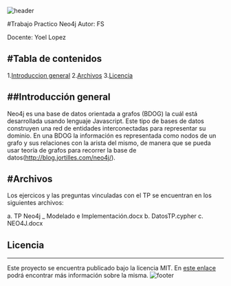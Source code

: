 ![header](doc/LogoHeader.jpg)

#Trabajo Practico Neo4j
Autor: FS

Docente: Yoel Lopez

#Tabla de contenidos
---
1.[Introduccion general](#introduccion)
2.[Archivos](#Archivos)
3.[Licencia](#Licencia)


##**Introducción general**
---
Neo4j es una base de datos orientada a  grafos (BDOG) la cuál está desarrollada usando lenguaje Javascript.
Este tipo de bases de datos construyen una red de entidades interconectadas para representar su dominio. En una BDOG la información es representada como nodos de un grafo y sus relaciones con la arista del mismo, de manera que se pueda usar teoría de grafos para recorrer la base de datos(http://blog.jortilles.com/neo4j/).

#Archivos
---
Los ejercicos y las preguntas vinculadas con el TP se encuentran en los siguientes archivos: 

a. TP Neo4j _ Modelado e Implementación.docx
b. DatosTP.cypher
c. NEO4J.docx

## Licencia
---

Este proyecto se encuentra publicado bajo la licencia MIT. En [este enlace](https://opensource.org/licenses/MIT) podrá encontrar más información sobre la misma.
![footer](doc/LogoFooter.jpg)

